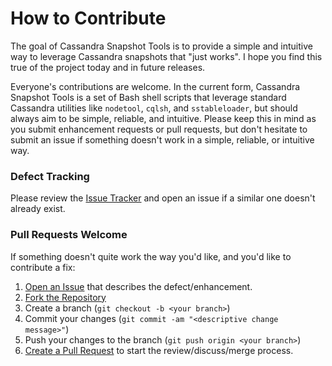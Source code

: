 # How to Contribute
The goal of Cassandra Snapshot Tools is to provide a simple and intuitive way to leverage Cassandra snapshots that "just works".  I hope you find this true of the project today and in future releases.

Everyone's contributions are welcome.  In the current form, Cassandra Snapshot Tools is a set of Bash shell scripts that leverage standard Cassandra utilities like `nodetool`, `cqlsh`, and `sstableloader`, but should always aim to be simple, reliable, and intuitive.  Please keep this in mind as you submit enhancement requests or pull requests, but don't hesitate to submit an issue if something doesn't work in a simple, reliable, or intuitive way.

### Defect Tracking
Please review the [Issue Tracker](https://github.com/AppliedInfrastructure/cassandra-snapshot-tools/issues) and open an issue if a similar one doesn't already exist.

### Pull Requests Welcome
If something doesn't quite work the way you'd like, and you'd like to contribute a fix:
1. [Open an Issue](https://github.com/AppliedInfrastructure/cassandra-snapshot-tools/issues) that describes the defect/enhancement.
2. [Fork the Repository](https://github.com/AppliedInfrastructure/cassandra-snapshot-tools/fork_select)
3. Create a branch (`git checkout -b <your branch>`)
4. Commit your changes (`git commit -am "<descriptive change message>"`)
5. Push your changes to the branch (`git push origin <your branch>`)
6. [Create a Pull Request](https://github.com/AppliedInfrastructure/cassandra-snapshot-tools/pulls) to start the review/discuss/merge process.
